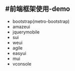 #前端框架使用-demo
---
* bootstrap(metro-bootstrap)
* amazeui
* jquerymobile
* sui
* weui
* agile
* easyui
* mui
* vconsole